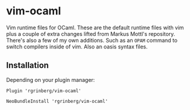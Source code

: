 # vim-ocaml

Vim runtime files for OCaml. These are the default runtime files with vim plus
a couple of extra changes lifted from Markus Mottl's repository. There's also a
few of my own additions. Such as an `OPAM` command to switch compilers inside
of vim. Also an oasis syntax files.

## Installation

Depending on your plugin manager:

```
Plugin 'rgrinberg/vim-ocaml'
```

```
NeoBundleInstall 'rgrinberg/vim-ocaml'
```
